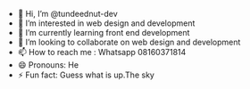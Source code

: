 - 👋 Hi, I’m @tundeednut-dev
- 👀 I’m interested in web design and development 
- 🌱 I’m currently learning front end development 
- 💞️ I’m looking to collaborate on web design and development 
- 📫 How to reach me : Whatsapp 08160371814
- 😄 Pronouns: He
- ⚡ Fun fact: Guess what is up.The sky

<!---
tundeednut-dev/tundeednut-dev is a ✨ special ✨ repository because its `README.md` (this file) appears on your GitHub profile.
You can click the Preview link to take a look at your changes.
--->
